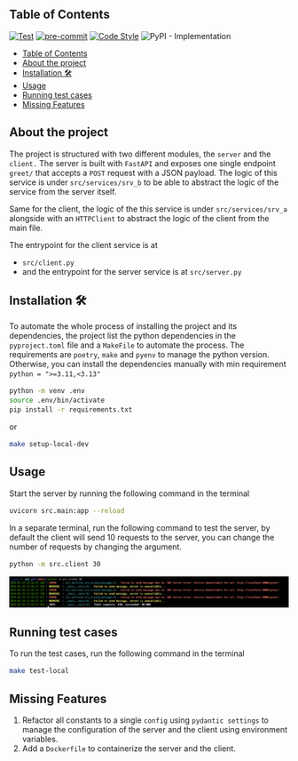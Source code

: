 ## Table of Contents
[![Test](https://github.com/iplitharas/srv-comm/actions/workflows/test.yaml/badge.svg)](https://github.com/iplitharas/srv-comm/actions/workflows/test.yaml)
[![pre-commit](https://img.shields.io/badge/pre--commit-enabled-brightgreen?logo=pre-commit&logoColor=white)](https://github.com/pre-commit/pre-commit)
[![Code Style](https://img.shields.io/endpoint?url=https://raw.githubusercontent.com/astral-sh/ruff/main/assets/badge/v2.json)](https://github.com/astral-sh/ruff)
![PyPI - Implementation](https://img.shields.io/pypi/implementation/pycompile)

<!-- TOC -->
  * [Table of Contents](#table-of-contents)
  * [About the project](#about-the-project)
  * [Installation 🛠️](#installation-)
  * [Usage](#usage)
  * [Running test cases](#running-test-cases)
  * [Missing Features](#missing-features)
<!-- TOC -->

## About the project
The project is structured with two different modules, the `server` and the `client.`
The server is built with `FastAPI` and exposes one single endpoint `greet/` that accepts a `POST` 
request with a JSON payload.
The logic of this service is under `src/services/srv_b` to be able to abstract the logic
of the service  from the server itself.

Same for the client, the logic of the this service is under `src/services/srv_a` alongside with
an `HTTPClient` to abstract the logic of the client from the main file.

The entrypoint for the client service is at 
* `src/client.py` 
* and the entrypoint for the server service is at `src/server.py`


## Installation 🛠️

To automate the whole process of installing the project and its dependencies, the project list
the python dependencies in the `pyproject.toml` file and a `MakeFile` to automate the process.
The requirements are `poetry`, `make` and `pyenv` to manage the python version.
Otherwise, you can install the dependencies manually with min requirement 
`python = ">=3.11,<3.13"`


```bash
python -m venv .env 
source .env/bin/activate
pip install -r requirements.txt
```

or 
```bash
make setup-local-dev
```

## Usage
Start the server by running the following command in the terminal
```bash
uvicorn src.main:app --reload
```
In a separate terminal, run the following command to test the server,
by default the client will send 10 requests to the server,
you can change the number of requests by changing the argument.
```bash
python -m src.client 30
```
![sample-out.png](sample-out.png)

## Running test cases
To run the test cases, run the following command in the terminal
```bash
make test-local
```

## Missing Features
1. Refactor all constants to a single `config` using `pydantic settings` to manage the
configuration of the server and the client using environment variables.
2. Add a `Dockerfile` to containerize the server and the client.
